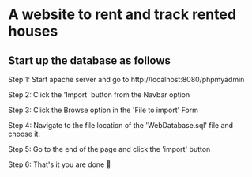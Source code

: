 # A website to rent and track rented houses

## Start up the database as follows

Step 1: Start apache server and go to http://localhost:8080/phpmyadmin

Step 2: Click the 'Import' button from the Navbar option

Step 3: Click the Browse option in the 'File to import' Form

Step 4: Navigate to the file location of the 'WebDatabase.sql' file and choose it.

Step 5: Go to the end of the page and click the 'import' button

Step 6: That's it you are done :slightly_smiling_face:
